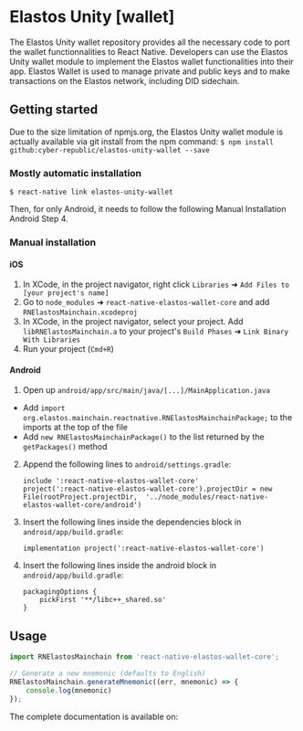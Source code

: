 # Elastos Unity [wallet]

The Elastos Unity wallet repository provides all the necessary code to port the wallet functionnalities to React Native. Developers can use the Elastos Unity wallet module to implement the Elastos wallet functionalities into their app.
Elastos Wallet is used to manage private and public keys and to make transactions on the Elastos network, including DID sidechain.

## Getting started

Due to the size limitation of npmjs.org, the Elastos Unity wallet module is actually available via git install from the npm command:
`$ npm install github:cyber-republic/elastos-unity-wallet --save`

### Mostly automatic installation

`$ react-native link elastos-unity-wallet`

Then, for only Android, it needs to follow the following Manual Installation Android Step 4.

### Manual installation


#### iOS

1. In XCode, in the project navigator, right click `Libraries` ➜ `Add Files to [your project's name]`
2. Go to `node_modules` ➜ `react-native-elastos-wallet-core` and add `RNElastosMainchain.xcodeproj`
3. In XCode, in the project navigator, select your project. Add `libRNElastosMainchain.a` to your project's `Build Phases` ➜ `Link Binary With Libraries`
4. Run your project (`Cmd+R`)

#### Android

1. Open up `android/app/src/main/java/[...]/MainApplication.java`
  - Add `import org.elastos.mainchain.reactnative.RNElastosMainchainPackage;` to the imports at the top of the file
  - Add `new RNElastosMainchainPackage()` to the list returned by the `getPackages()` method
2. Append the following lines to `android/settings.gradle`:
  	```
  	include ':react-native-elastos-wallet-core'
  	project(':react-native-elastos-wallet-core').projectDir = new File(rootProject.projectDir, 	'../node_modules/react-native-elastos-wallet-core/android')
  	```
3. Insert the following lines inside the dependencies block in `android/app/build.gradle`:
  	```
    implementation project(':react-native-elastos-wallet-core')
  	```
4. Insert the following lines inside the android block in `android/app/build.gradle`:
  	```
    packagingOptions {
        pickFirst '**/libc++_shared.so'
    }
  	```

## Usage
```javascript
import RNElastosMainchain from 'react-native-elastos-wallet-core';

// Generate a new mnemonic (defaults to English)
RNElastosMainchain.generateMnemonic((err, mnemonic) => {
    console.log(mnemonic)
});
```

The complete documentation is available on: 
